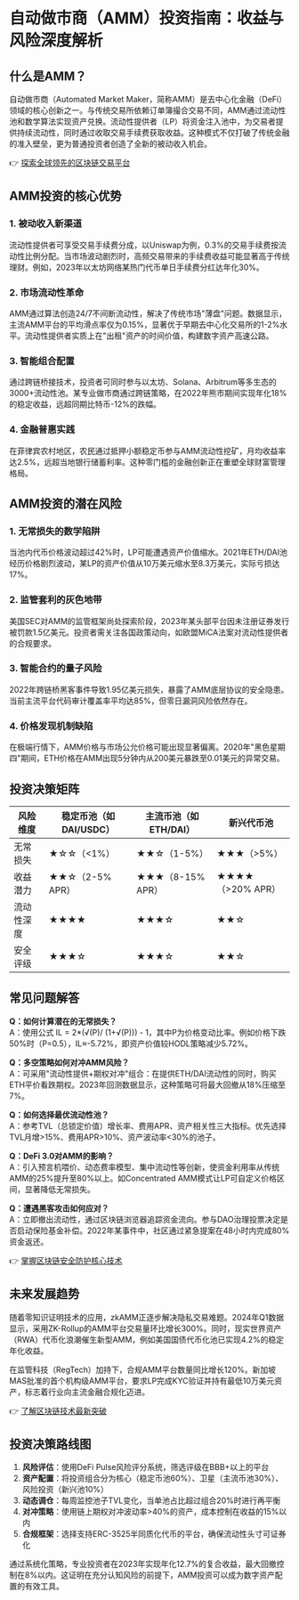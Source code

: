 # 自动做市商（AMM）投资指南：收益与风险深度解析

## 什么是AMM？

自动做市商（Automated Market Maker，简称AMM）是去中心化金融（DeFi）领域的核心创新之一。与传统交易所依赖订单簿撮合交易不同，AMM通过流动性池和数学算法实现资产兑换。流动性提供者（LP）将资金注入池中，为交易者提供持续流动性，同时通过收取交易手续费获取收益。这种模式不仅打破了传统金融的准入壁垒，更为普通投资者创造了全新的被动收入机会。

👉 [探索全球领先的区块链交易平台](https://bit.ly/okx_welcome)

## AMM投资的核心优势

### 1. 被动收入新渠道
流动性提供者可享受交易手续费分成，以Uniswap为例，0.3%的交易手续费按流动性比例分配。当市场波动剧烈时，高频交易带来的手续费收益可能显著高于传统理财。例如，2023年以太坊网络某热门代币单日手续费分红达年化30%。

### 2. 市场流动性革命
AMM通过算法创造24/7不间断流动性，解决了传统市场"薄盘"问题。数据显示，主流AMM平台的平均滑点率仅为0.15%，显著优于早期去中心化交易所的1-2%水平。流动性提供者实质上在"出租"资产的时间价值，构建数字资产高速公路。

### 3. 智能组合配置
通过跨链桥接技术，投资者可同时参与以太坊、Solana、Arbitrum等多生态的3000+流动性池。某专业做市商通过跨链策略，在2022年熊市期间实现年化18%的稳定收益，远超同期比特币-12%的跌幅。

### 4. 金融普惠实践
在菲律宾农村地区，农民通过抵押小额稳定币参与AMM流动性挖矿，月均收益率达2.5%，远超当地银行储蓄利率。这种零门槛的金融创新正在重塑全球财富管理格局。

## AMM投资的潜在风险

### 1. 无常损失的数学陷阱
当池内代币价格波动超过42%时，LP可能遭遇资产价值缩水。2021年ETH/DAI池经历价格剧烈波动，某LP的资产价值从10万美元缩水至8.3万美元，实际亏损达17%。

### 2. 监管套利的灰色地带
美国SEC对AMM的监管框架尚处探索阶段，2023年某头部平台因未注册证券发行被罚款1.5亿美元。投资者需关注各国政策动向，如欧盟MiCA法案对流动性提供者的合规要求。

### 3. 智能合约的量子风险
2022年跨链桥黑客事件导致1.95亿美元损失，暴露了AMM底层协议的安全隐患。当前主流平台代码审计覆盖率平均达85%，但零日漏洞风险依然存在。

### 4. 价格发现机制缺陷
在极端行情下，AMM价格与市场公允价格可能出现显著偏离。2020年"黑色星期四"期间，ETH价格在AMM出现5分钟内从200美元暴跌至0.01美元的异常交易。

## 投资决策矩阵

| 风险维度   | 稳定币池（如DAI/USDC） | 主流币池（如ETH/DAI） | 新兴代币池 |
|------------|------------------------|-----------------------|------------|
| 无常损失   | ★☆☆（<1%）             | ★★☆（1-5%）           | ★★★（>5%） |
| 收益潜力   | ★★☆（2-5% APR）        | ★★★（8-15% APR）      | ★★★★（>20% APR） |
| 流动性深度 | ★★★★                   | ★★★☆                  | ★★☆        |
| 安全评级   | ★★★☆                   | ★★★☆                  | ★★☆        |

## 常见问题解答

**Q：如何计算潜在的无常损失？**  
A：使用公式 IL = 2*(√(P)/ (1+√(P))) - 1，其中P为价格变动比率。例如价格下跌50%时（P=0.5），IL≈-5.72%，即资产价值较HODL策略减少5.72%。

**Q：多空策略如何对冲AMM风险？**  
A：可采用"流动性提供+期权对冲"组合：在提供ETH/DAI流动性的同时，购买ETH平价看跌期权。2023年回测数据显示，这种策略可将最大回撤从18%压缩至7%。

**Q：如何选择最优流动性池？**  
A：参考TVL（总锁定价值）增长率、费用APR、资产相关性三大指标。优先选择TVL月增>15%、费用APR>10%、资产波动率<30%的池子。

**Q：DeFi 3.0对AMM的影响？**  
A：引入预言机喂价、动态费率模型、集中流动性等创新，使资金利用率从传统AMM的25%提升至80%以上。如Concentrated AMM模式让LP可自定义价格区间，显著降低无常损失。

**Q：遭遇黑客攻击如何应对？**  
A：立即撤出流动性，通过区块链浏览器追踪资金流向。参与DAO治理投票决定是否启动保险基金补偿。2022年某事件中，社区通过紧急提案在48小时内完成80%资金返还。

👉 [掌握区块链安全防护核心技术](https://bit.ly/okx_welcome)

## 未来发展趋势

随着零知识证明技术的应用，zkAMM正逐步解决隐私交易难题。2024年Q1数据显示，采用ZK-Rollup的AMM平台交易量环比增长300%。同时，现实世界资产（RWA）代币化浪潮催生新型AMM，例如美国国债代币化池已实现4.2%的稳定年化收益。

在监管科技（RegTech）加持下，合规AMM平台数量同比增长120%。新加坡MAS批准的首个机构级AMM平台，要求LP完成KYC验证并持有最低10万美元资产，标志着行业向主流金融合规化迈进。

👉 [了解区块链技术最新突破](https://bit.ly/okx_welcome)

## 投资决策路线图

1. **风险评估**：使用DeFi Pulse风险评分系统，筛选评级在BBB+以上的平台
2. **资产配置**：将投资组合分为核心（稳定币池60%）、卫星（主流币池30%）、风险投资（新兴池10%）
3. **动态调仓**：每周监控池子TVL变化，当单池占比超过组合20%时进行再平衡
4. **对冲策略**：使用链上期权对冲波动率>40%的资产，成本控制在收益的15%以内
5. **合规框架**：选择支持ERC-3525半同质化代币的平台，确保流动性头寸可证券化

通过系统化策略，专业投资者在2023年实现年化12.7%的复合收益，最大回撤控制在8%以内。这证明在充分认知风险的前提下，AMM投资可以成为数字资产配置的有效工具。